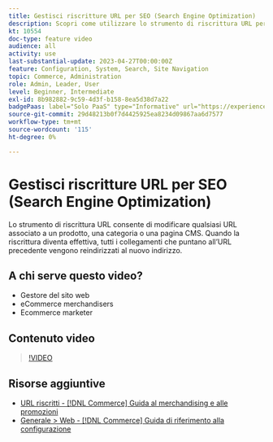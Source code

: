 ```yaml
---
title: Gestisci riscritture URL per SEO (Search Engine Optimization)
description: Scopri come utilizzare lo strumento di riscrittura URL per modificare qualsiasi URL associato a un prodotto, una categoria o una pagina CMS.
kt: 10554
doc-type: feature video
audience: all
activity: use
last-substantial-update: 2023-04-27T00:00:00Z
feature: Configuration, System, Search, Site Navigation
topic: Commerce, Administration
role: Admin, Leader, User
level: Beginner, Intermediate
exl-id: 8b982882-9c59-4d3f-b158-8ea5d38d7a22
badgePaas: label="Solo PaaS" type="Informative" url="https://experienceleague.adobe.com/it/docs/commerce/user-guides/product-solutions" tooltip="Applicabile solo ai progetti Adobe Commerce on Cloud (infrastruttura PaaS gestita da Adobe) e ai progetti on-premise."
source-git-commit: 29d48213b0f7d4425925ea8234d09867aa6d7577
workflow-type: tm+mt
source-wordcount: '115'
ht-degree: 0%

---
```


# Gestisci riscritture URL per SEO (Search Engine Optimization)

Lo strumento di riscrittura URL consente di modificare qualsiasi URL associato a un prodotto, una categoria o una pagina CMS. Quando la riscrittura diventa effettiva, tutti i collegamenti che puntano all’URL precedente vengono reindirizzati al nuovo indirizzo.

## A chi serve questo video?

- Gestore del sito web
- eCommerce merchandisers
- Ecommerce marketer

## Contenuto video

>[!VIDEO](https://video.tv.adobe.com/v/3410125?quality=12&learn=on&captions=ita)

## Risorse aggiuntive

- [URL riscritti - [!DNL Commerce] Guida al merchandising e alle promozioni](https://experienceleague.adobe.com/docs/commerce-admin/marketing/seo/url-rewrites/url-rewrite.html?lang=it)
- [Generale > Web - [!DNL Commerce] Guida di riferimento alla configurazione](https://experienceleague.adobe.com/docs/commerce-admin/config/general/web.html?lang=it)
